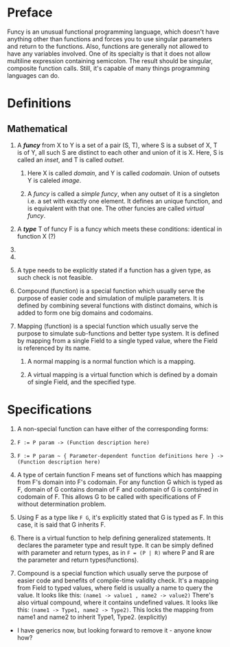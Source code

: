 # Preface

Funcy is an unusual functional programming language, which doesn't have anything other than functions and forces you to use singular parameters and return to the functions.
Also, functions are generally not allowed to have any variables involved.
One of its specialty is that it does not allow multiline expression containing semicolon. The result should be singular, composite function calls.
Still, it's capable of many things programming languages can do.

# Definitions

## Mathematical

1. A ***funcy*** from X to Y is a set of a pair (S, T), where S is a subset of X, T is of Y,
  all such S are distinct to each other and union of it is X.
  Here, S is called an *inset*, and T is called *outset*.

    1. Here X is called *domain*, and Y is called *codomain*. Union of outsets Y is caleled *image*.

    2. A *funcy* is called a *simple funcy*, when any outset of it is a singleton i.e. a set with exactly one element.
      It defines an unique function, and is equivalent with that one. The other funcies are called *virtual funcy*.

2. A ***type*** T of funcy F is a funcy which meets these conditions: identical in function X (?)

  1. 

  2. 

  3. A type needs to be explicitly stated if a function has a given type, as such check is not feasible.

3. Compound (function) is a special function which usually serve the purpose of easier code and simulation of muliple parameters.
It is defined by combining several functions with distinct domains, which is added to form one big domains and codomains.

4. Mapping (function) is a special function which usually serve the purpose to simulate sub-functions and better type system.
It is defined by mapping from a single Field to a single typed value, where the Field is referenced by its name.

    1. A normal mapping is a normal function which is a mapping.

    2. A virtual mapping is a virtual function which is defined by a domain of single Field, and the specified type.

## 


# Specifications

1. A non-special function can have either of the corresponding forms:

  1. `F := P param -> (Function description here)`

  2. `F := P param ~ { Parameter-dependent function definitions here } -> (Function description here)`

2. A type of certain function F means set of functions which has maapping from F's domain into F's codomain.
For any function G which is typed as F, domain of G contains domain of F and codomain of G is contsined in codomain of F.
This allows G to be called with specifications of F without determination problem.

3. Using F as a type like `F G`, it's explicitly stated that G is typed as F. In this case, it is said that G inherits F.

4. There is a virtual function to help defining generalized statements. It declares the parameter type and result type.
It can be simply defined with parameter and return types, as in `F = (P | R)` where P and R are the parameter and return types(functions).

5. Compound is a special function which usually serve the purpose of easier code and benefits of compile-time validity check.
It's a mapping from Field to typed values, where field is usually a name to query the value.
It looks like this: `(name1 -> value1 , name2 -> value2)`
There's also virtual compound, where it contains undefined values. It looks like this: `(name1 -> Type1, name2 -> Type2)`.
This locks the mapping from name1 and name2 to inherit Type1, Type2. (explicitly)

* I have generics now, but looking forward to remove it - anyone know how?

